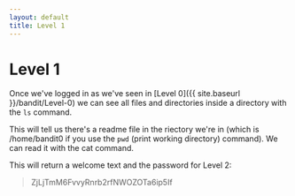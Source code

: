 ```yaml
---
layout: default
title: Level 1
---
```


# Level 1

Once we've logged in as we've seen in [Level 0]({{ site.baseurl }}/bandit/Level-0) we can see all files and directories inside a directory with the `ls` command.

This will tell us there's a readme file in the riectory we're in (which is /home/bandit0 if you use the `pwd` (print working directory) command). We can read it with the cat command.

This will return a welcome text and the password for Level 2: 
> ZjLjTmM6FvvyRnrb2rfNWOZOTa6ip5If